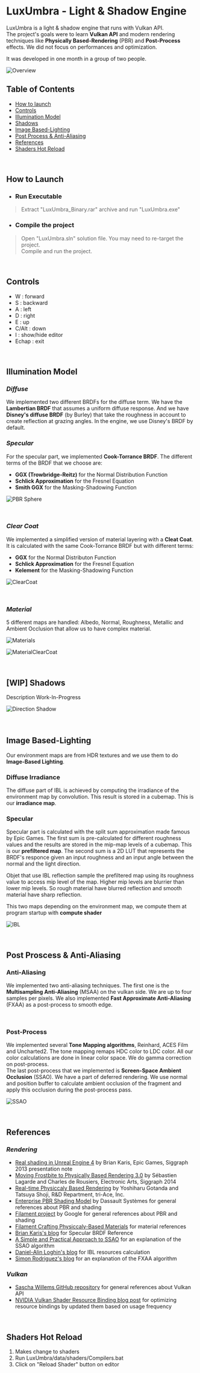# LuxUmbra -  Light & Shadow Engine

LuxUmbra is a light & shadow engine that runs with Vulkan API.<br>
The project's goals were to learn **Vulkan API** and modern rendering techniques like **Physically Based-Rendering** (PBR) and **Post-Process** effects. We did not focus on performances and optimization.

It was developed in one month in a group of two people.<br>

![Overview](README_Resources/Models.jpg)

## Table of Contents

+ [How to launch](#How-to-Launch)
+ [Controls](#Controls)
+ [Illumination Model](#Illumination-Model)
+ [Shadows](#shadows)
+ [Image Based-Lighting](#Image-Based-Lighting)
+ [Post Process & Anti-Aliasing](#Post-Proscess-&-Anti-Aliasing)
+ [References](#References)
+ [Shaders Hot Reload](#Shaders-Hot-Reload)

<br>

## **How to Launch**

+ ### Run Executable

> Extract "LuxUmbra_Binary.rar" archive and run "LuxUmbra.exe"

+ ### Compile the project

> Open "LuxUmbra.sln" solution file. You may need to re-target the project.<br>Compile and run the project.

<br>

## **Controls**

+ W : forward
+ S : backward
+ A : left
+ D : right
+ E : up
+ C/Alt : down
+ I : show/hide editor
+ Echap : exit

<br>

## **Illumination Model**

### ***Diffuse***

We implemented two different BRDFs for the diffuse term. We have the **Lambertian BRDF** that assumes a uniform diffuse response. And we have **Disney's diffuse BRDF** (by Burley) that take the roughness in account to create reflection at grazing angles. In the engine, we use Disney's BRDF by default.

### ***Specular***

For the specular part, we implemented **Cook-Torrance BRDF**. The different terms of the BRDF that we choose are:

+ **GGX (Trowbridge-Reitz)** for the Normal Distribution Function
+ **Schlick Approximation** for the Fresnel Equation
+ **Smith GGX** for the Masking-Shadowing Function

![PBR Sphere](README_Resources/PBR_Spheres.jpg)

<br>

### ***Clear Coat***

We implemented a simplified version of material layering with a **Cleat Coat**. It is calculated with the same Cook-Torrance BRDF but with different terms:

+ **GGX** for the Normal Distributon Function
+ **Schlick Approximation** for the Fresnel Equation
+ **Kelement** for the Masking-Shadowing Function

![ClearCoat](README_Resources/Clear_Coat.jpg)

<br>

### ***Material***

5 different maps are handled: Albedo, Normal, Roughness, Metallic and Ambient Occlusion that allow us to have complex material.<br>

![Materials](README_Resources/Materials.jpg)

![MaterialClearCoat](README_Resources/Marble.gif)

<br>

## **[WIP] Shadows**
Description Work-In-Progress

![Direction Shadow](README_Resources/Shadow_Directional.jpg)
<br><br><br>

## **Image Based-Lighting**

Our environment maps are from HDR textures and we use them to do **Image-Based Lighting**. <br>

### **Diffuse Irradiance**

The diffuse part of IBL is achieved by computing the irradiance of the environment map by convolution. This result is stored in a cubemap. This is our **irradiance map**.

### **Specular**

Specular part is calculated with the split sum approximation made famous by Epic Games. The first sum is pre-calculated for different roughness values and the results are stored in the mip-map levels of a cubemap. This is our **prefiltered map**. The second sum is a 2D LUT that represents the BRDF's responce given an input roughness and an input angle between the normal and the light direction. <br>

Objet that use IBL reflection sample the prefiltered map using its roughness value to access mip level of the map. Higher mip levels are blurrier than lower mip levels. So rough material have blurred reflection and smooth material have sharp reflection.<br>

This two maps depending on the environment map, we compute them at program startup with **compute shader**<br>

![IBL](README_Resources/Helmet_Light.jpg)

<br>

## **Post Proscess & Anti-Aliasing**

### **Anti-Aliasing**

We implemented two anti-aliasing techniques. The first one is the **Multisampling Anti-Aliasing** (MSAA) on the vulkan side. We are up to four samples per pixels. We also implemented **Fast Approximate Anti-Aliasing** (FXAA) as a post-process to smooth edge.

<br>

### **Post-Process**

We implemented several **Tone Mapping algorithms**, Reinhard, ACES Film and Uncharted2. The tone mapping remaps HDC color to LDC color. All our color calculations are done in linear color space. We do gamma correction on post-process.<br>
The last post-process that we implemented is **Screen-Space Ambient Occlusion** (SSAO). We have a part of deferred rendering. We use normal and position buffer to calculate ambient occlusion of the fragment and apply this occlusion during the post-process pass.<br>

![SSAO](README_Resources/SSAO.gif)

<br>

## **References**

### *Rendering*

+ [Real shading in Unreal Engine 4](https://cdn2.unrealengine.com/Resources/files/2013SiggraphPresentationsNotes-26915738.pdf) by Brian Karis, Epic Games, Siggraph 2013 presentation note
+ [Moving Frostbite to Physically Based Rendering 3.0](https://seblagarde.files.wordpress.com/2015/07/course_notes_moving_frostbite_to_pbr_v32.pdf) by Sébastien Lagarde and Charles de Rousiers, Electronic Arts, Siggraph 2014
+ [Real-time Physiccaly Based Rendering](https://en.ppt-online.org/378584) by Yoshiharu Gotanda and Tatsuya Shoji, R&D Repartment, tri-Ace, Inc.
+ [Enterprise PBR Shading Model](https://dassaultsystemes-technology.github.io/EnterprisePBRShadingModel/user_guide.md.html) by Dassault Systèmes for general references about PBR and shading
+ [Filament project](https://google.github.io/filament/Filament.md.html) by Google for general references about PBR and shading
+ [Filament Crafting Physiccaly-Based Materials](https://google.github.io/filament/Material%20Properties.pdf) for material references
+ [Brian Karis's blog](https://graphicrants.blogspot.com/2013/08/specular-brdf-reference.html) for Specular BRDF Reference
+ [A Simple and Practical Approach to SSAO](https://www.gamedev.net/articles/programming/graphics/a-simple-and-practical-approach-to-ssao-r2753/) for an explanation of the SSAO algorithm
+ [Daniel-Alin Loghin's blog](http://alinloghin.com/articles/compute_ibl.html) for IBL resources calculation
+ [Simon Rodriguez's blog](http://blog.simonrodriguez.fr/articles/30-07-2016_implementing_fxaa.html) for an explanation of the FXAA algorithm

### *Vulkan*

+ [Sascha Willems GitHub repository](https://github.com/SaschaWillems/Vulkan) for general references about Vulkan API
+ [NVIDIA Vulkan Shader Resource Binding blog post](https://developer.nvidia.com/vulkan-shader-resource-binding) for optimizing resource bindings by updated them based on usage frequency

<br>

## **Shaders Hot Reload**

1. Makes change to shaders
2. Run LuxUmbra/data/shaders/Compilers.bat
3. Click on "Reload Shader" button on editor
